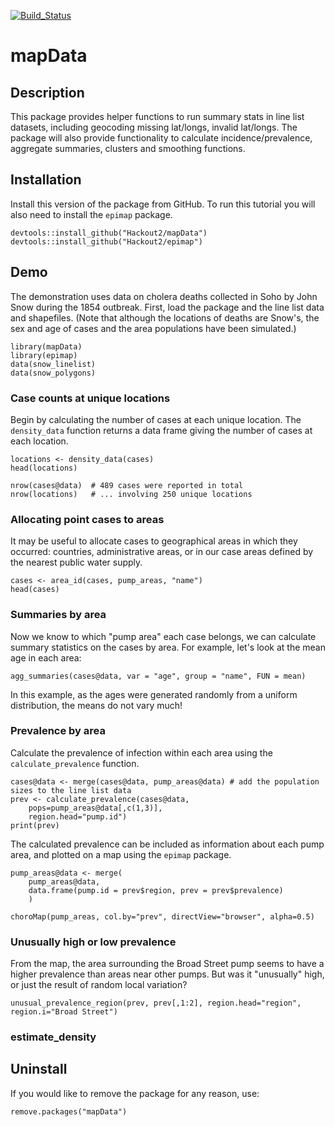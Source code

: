 [![Build_Status](https://travis-ci.org/Hackout2/mapData.svg)](https://travis-ci.org/Hackout2/mapData)


# mapData

## Description
This package provides helper functions to run summary stats in line list datasets, including geocoding missing lat/longs, invalid lat/longs. The package will also provide functionality to calculate incidence/prevalence, aggregate summaries, clusters and smoothing functions.

## Installation
Install this version of the package from GitHub. To run this tutorial you will also need to install the `epimap` package. 

	devtools::install_github("Hackout2/mapData")
	devtools::install_github("Hackout2/epimap")

## Demo
The demonstration uses data on cholera deaths collected in Soho by John Snow during the 1854 outbreak. First, load the package and the line list data and shapefiles. (Note that although the locations of deaths are Snow's, the sex and age of cases and the area populations have been simulated.)

	library(mapData)
	library(epimap)
	data(snow_linelist)
	data(snow_polygons)

### Case counts at unique locations
Begin by calculating the number of cases at each unique location. The `density_data` function returns a data frame giving the number of cases at each location.

	locations <- density_data(cases)
	head(locations)

	nrow(cases@data)  # 489 cases were reported in total
	nrow(locations)   # ... involving 250 unique locations
	
### Allocating point cases to areas
It may be useful to allocate cases to geographical areas in which they occurred: countries, administrative areas, or in our case areas defined by the nearest public water supply.

	cases <- area_id(cases, pump_areas, "name")
	head(cases)

### Summaries by area
Now we know to which "pump area" each case belongs, we can calculate summary statistics on the cases by area. For example, let's look at the mean age in each area:

	agg_summaries(cases@data, var = "age", group = "name", FUN = mean)
	
In this example, as the ages were generated randomly from a uniform distribution, the means do not vary much!

### Prevalence by area
Calculate the prevalence of infection within each area using the `calculate_prevalence` function.

	cases@data <- merge(cases@data, pump_areas@data) # add the population sizes to the line list data
	prev <- calculate_prevalence(cases@data, 
		pops=pump_areas@data[,c(1,3)], 
		region.head="pump.id")
	print(prev)

The calculated prevalence can be included as information about each pump area, and plotted on a map using the `epimap` package.

	pump_areas@data <- merge(
		pump_areas@data, 
		data.frame(pump.id = prev$region, prev = prev$prevalence)
		)
		
	choroMap(pump_areas, col.by="prev", directView="browser", alpha=0.5)

### Unusually high or low prevalence
From the map, the area surrounding the Broad Street pump seems to have a higher prevalence than areas near other pumps. But was it "unusually" high, or just the result of random local variation?

	unusual_prevalence_region(prev, prev[,1:2], region.head="region", region.i="Broad Street")

### estimate_density

## Uninstall
If you would like to remove the package for any reason, use:

	remove.packages("mapData")